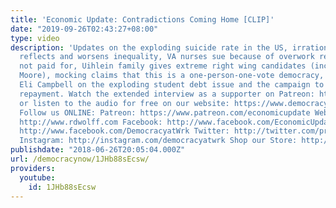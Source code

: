 ```yaml
---
title: 'Economic Update: Contradictions Coming Home [CLIP]'
date: "2019-09-26T02:43:27+08:00"
type: video
description: 'Updates on the exploding suicide rate in the US, irrational home-building
  reflects and worsens inequality, VA nurses sue because of overwork required but
  not paid for, Uihlein family gives extreme right wing candidates (including Roy
  Moore), mocking claims that this is a one-person-one-vote democracy, Interview with
  Eli Campbell on the exploding student debt issue and the campaign to boycott its
  repayment. Watch the extended interview as a supporter on Patreon: https://www.patreon.com/economicupdate
  or listen to the audio for free on our website: https://www.democracyatwork.info/eu_contradictions_coming_home
  Follow us ONLINE: Patreon: https://www.patreon.com/economicupdate Websites: http://www.democracyatwork.info/econo...
  http://www.rdwolff.com Facebook: http://www.facebook.com/EconomicUpdate http://www.facebook.com/RichardDWolff
  http://www.facebook.com/DemocracyatWrk Twitter: http://twitter.com/profwolff http://twitter.com/democracyatwrk
  Instagram: http://instagram.com/democracyatwrk Shop our Store: http://bit.ly/2JkxIfy'
publishdate: "2018-06-26T20:05:04.000Z"
url: /democracynow/1JHb88sEcsw/
providers:
  youtube:
    id: 1JHb88sEcsw
---
```

